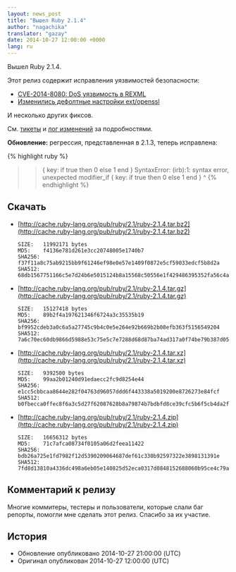 ```yaml
---
layout: news_post
title: "Вышел Ruby 2.1.4"
author: "nagachika"
translator: "gazay"
date: 2014-10-27 12:00:00 +0000
lang: ru
---
```


Вышел Ruby 2.1.4.

Этот релиз содержит исправления уязвимостей безопасности:

* [CVE-2014-8080: DoS уязвимость в REXML](https://www.ruby-lang.org/ru/news/2014/10/27/rexml-dos-cve-2014-8080/)
* [Изменились дефолтные настройки ext/openssl](https://www.ruby-lang.org/ru/news/2014/10/27/changing-default-settings-of-ext-openssl/)

И несколько других фиксов.

См. [тикеты](https://bugs.ruby-lang.org/projects/ruby-21/issues?set_filter=1&amp;status_id=5)
и [лог изменений](http://svn.ruby-lang.org/repos/ruby/tags/v2_1_4/ChangeLog)
за подробностями.

**Обновление:** регрессия, представленная в 2.1.3, теперь исправлена:

{% highlight ruby %}
>> { key: if true then 0 else 1 end }
SyntaxError: (irb):1: syntax error, unexpected modifier_if
{ key: if true then 0 else 1 end }
         ^
{% endhighlight %}

## Скачать

* [http://cache.ruby-lang.org/pub/ruby/2.1/ruby-2.1.4.tar.bz2](http://cache.ruby-lang.org/pub/ruby/2.1/ruby-2.1.4.tar.bz2)

      SIZE:   11992171 bytes
      MD5:    f4136e781d261e3cc20748005e1740b7
      SHA256: f37f11a8c75ab9215bb9f61246ef98e0e57e1409f0872e5cf59033edcf5b8d2a
      SHA512: 68db1567751166c5e7d24b6e5015124b8a15568c50556e1f429486395352fa56c4a195a74820ab135697924149d014b445b345a1b9755678aaf824fba79c606b

* [http://cache.ruby-lang.org/pub/ruby/2.1/ruby-2.1.4.tar.gz](http://cache.ruby-lang.org/pub/ruby/2.1/ruby-2.1.4.tar.gz)

      SIZE:   15127418 bytes
      MD5:    89b2f4a197621346f6724a3c35535b19
      SHA256: bf9952cdeb3a0c6a5a27745c9b4c0e5e264e92b669b2b08efb363f5156549204
      SHA512: 7a6c70ec60db9866d5988e53c75e5c7e7288d68d87ba74ad317a0f74be79b387d05f665d9273d24dc64edc011d396b6396d2c7b1de6fd6a03569103e5acdcc36

* [http://cache.ruby-lang.org/pub/ruby/2.1/ruby-2.1.4.tar.xz](http://cache.ruby-lang.org/pub/ruby/2.1/ruby-2.1.4.tar.xz)

      SIZE:   9392500 bytes
      MD5:    99aa2b01240d91edaecc2fc9d8254e44
      SHA256: e1cc5cbbcaa8644e282f04763d96057ddd6f443338a5019200e8726273e84fcf
      SHA512: b0fbecca0ffec8f6a3c5d27f62087628b8a79874b7bdbfd8ce39cfc5b6f5cb4da2f8a3e6031abae9c59273cf629f41cf5987e2a5f4c083b0f3a3b02eeb5d7dca

* [http://cache.ruby-lang.org/pub/ruby/2.1/ruby-2.1.4.zip](http://cache.ruby-lang.org/pub/ruby/2.1/ruby-2.1.4.zip)

      SIZE:   16656312 bytes
      MD5:    71c7afca08734f0105a06d2feea11422
      SHA256: bdb26a725e1fd7982f12d5390209064687def61c330b92597322e3898131391e
      SHA512: 7fd8d13810a4336dc498a6eb05e140825d52eca0317d0848152688060b95ce4c79ab6a10cf14ab2499ae559fb4676d86538eacd94fb262c16795067fb4f47614


## Комментарий к релизу

Многие коммитеры, тестеры и пользователи, которые слали баг репорты,
помогли мне сделать этот релиз. Спасибо за их участие.

## История

* Обновление опубликовано 2014-10-27 21:00:00 (UTC)
* Оригинал опубликован 2014-10-27 12:00:00 (UTC)
